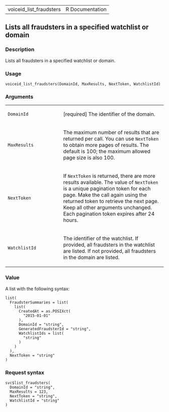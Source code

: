 <table style="width: 100%;">
<tbody>
<tr class="odd">
<td>voiceid_list_fraudsters</td>
<td style="text-align: right;">R Documentation</td>
</tr>
</tbody>
</table>

## Lists all fraudsters in a specified watchlist or domain

### Description

Lists all fraudsters in a specified watchlist or domain.

### Usage

    voiceid_list_fraudsters(DomainId, MaxResults, NextToken, WatchlistId)

### Arguments

<table>
<colgroup>
<col style="width: 35%" />
<col style="width: 65%" />
</colgroup>
<tbody>
<tr class="odd">
<td><code id="voiceid_list_fraudsters_:_DomainId">DomainId</code></td>
<td><p>[required] The identifier of the domain.</p></td>
</tr>
<tr class="even">
<td><code
id="voiceid_list_fraudsters_:_MaxResults">MaxResults</code></td>
<td><p>The maximum number of results that are returned per call. You can
use <code>NextToken</code> to obtain more pages of results. The default
is 100; the maximum allowed page size is also 100.</p></td>
</tr>
<tr class="odd">
<td><code id="voiceid_list_fraudsters_:_NextToken">NextToken</code></td>
<td><p>If <code>NextToken</code> is returned, there are more results
available. The value of <code>NextToken</code> is a unique pagination
token for each page. Make the call again using the returned token to
retrieve the next page. Keep all other arguments unchanged. Each
pagination token expires after 24 hours.</p></td>
</tr>
<tr class="even">
<td><code
id="voiceid_list_fraudsters_:_WatchlistId">WatchlistId</code></td>
<td><p>The identifier of the watchlist. If provided, all fraudsters in
the watchlist are listed. If not provided, all fraudsters in the domain
are listed.</p></td>
</tr>
</tbody>
</table>

### Value

A list with the following syntax:

    list(
      FraudsterSummaries = list(
        list(
          CreatedAt = as.POSIXct(
            "2015-01-01"
          ),
          DomainId = "string",
          GeneratedFraudsterId = "string",
          WatchlistIds = list(
            "string"
          )
        )
      ),
      NextToken = "string"
    )

### Request syntax

    svc$list_fraudsters(
      DomainId = "string",
      MaxResults = 123,
      NextToken = "string",
      WatchlistId = "string"
    )
